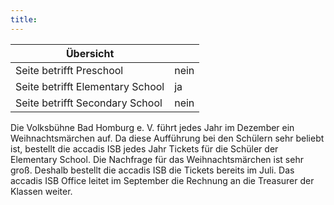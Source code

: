 ```yaml
---
title: 
---
```

| Übersicht | |
| --- | --- |
| Seite betrifft Preschool | nein |
| Seite betrifft Elementary School | ja |
| Seite betrifft Secondary School | nein |

Die Volksbühne Bad Homburg e. V. führt jedes Jahr im Dezember ein Weihnachtsmärchen auf. Da diese Aufführung bei den Schülern sehr beliebt ist, bestellt die accadis ISB jedes Jahr Tickets für die Schüler der Elementary School. Die Nachfrage für das Weihnachtsmärchen ist sehr groß. Deshalb bestellt die accadis ISB die Tickets bereits im Juli. Das accadis ISB Office leitet im September die Rechnung an die Treasurer der Klassen weiter.